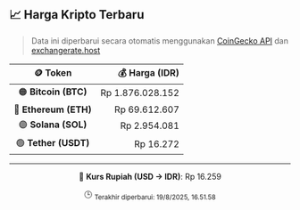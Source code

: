 

<!-- HARGA_KRIPTO -->
## 📈 Harga Kripto Terbaru

> Data ini diperbarui secara otomatis menggunakan [CoinGecko API](https://www.coingecko.com/) dan [exchangerate.host](https://exchangerate.host/)

<div align="center">

| 🪙 Token | 💰 Harga (IDR) |
|:------:|---------------:|
| 🟠 **Bitcoin (BTC)**   | Rp 1.876.028.152 |
| 🔵 **Ethereum (ETH)**  | Rp 69.612.607 |
| 🟣 **Solana (SOL)**    | Rp 2.954.081 |
| 🟢 **Tether (USDT)**   | Rp 16.272 |

---

💱 **Kurs Rupiah (USD → IDR)**: Rp 16.259

🕒 <sub>Terakhir diperbarui: 19/8/2025, 16.51.58</sub>

</div>
<!-- /HARGA_KRIPTO -->